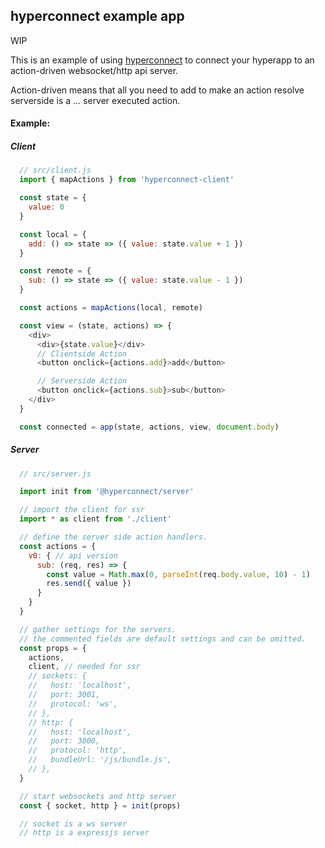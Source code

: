 ## hyperconnect example app

WIP

This is an example of using [hyperconnect](https://github.com/hyperapp-connect/connect)
to connect your hyperapp to an action-driven websocket/http api server.

Action-driven means that all you need to add to make an action resolve serverside is a ... server executed action.


#### Example:

##### Client
```javascript
  // src/client.js
  import { mapActions } from 'hyperconnect-client'

  const state = {
    value: 0
  }

  const local = {
    add: () => state => ({ value: state.value + 1 })
  }

  const remote = {
    sub: () => state => ({ value: state.value - 1 })
  }

  const actions = mapActions(local, remote)

  const view = (state, actions) => {
    <div>
      <div>{state.value}</div>
      // Clientside Action
      <button onclick={actions.add}>add</button>

      // Serverside Action
      <button onclick={actions.sub}>sub</button>
    </div>
  }

  const connected = app(state, actions, view, document.body)
```

##### Server
```javascript
  // src/server.js

  import init from '@hyperconnect/server'

  // import the client for ssr
  import * as client from './client'

  // define the server side action handlers.
  const actions = {
    v0: { // api version
      sub: (req, res) => {
        const value = Math.max(0, parseInt(req.body.value, 10) - 1)
        res.send({ value })
      }
    }
  }

  // gather settings for the servers.
  // the commented fields are default settings and can be omitted.
  const props = {
    actions,
    client, // needed for ssr
    // sockets: {
    //   host: 'localhost',
    //   port: 3001,
    //   protocol: 'ws',
    // },
    // http: {
    //   host: 'localhost',
    //   port: 3000,
    //   protocol: 'http',
    //   bundleUrl: '/js/bundle.js',
    // },
  }

  // start websockets and http server
  const { socket, http } = init(props)

  // socket is a ws server
  // http is a expressjs server
```
